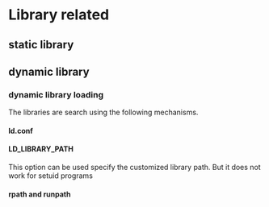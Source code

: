 # Library related

## static library

## dynamic library

### dynamic library loading
  The libraries are search using the following mechanisms.

#### ld.conf


#### LD_LIBRARY_PATH
  This option can be used specify the customized library path. But it does not
  work for setuid programs

#### rpath and runpath